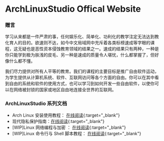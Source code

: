 # ArchLinuxStudio Offical Website

### 赠言

学习从来都是一件严肃的事，任何娱乐化、简单化、功利化的教学注定无法达到教化育人的目的。欲速则不达，如今中文局域网中充斥着各类标榜速成等字眼的课程，这无疑也是恶性资本侵蚀教育领域的结果之一。速成的结果只有两种，一种是你只能学到极为肤浅的皮毛、另一种是速成的质量令人堪忧，什么都掌握了，但好像什么都不懂。

我们尽力提供对所有人平等的教育。我们的课程的主要目标是推广自由软件运动，为学生提供从计算机系统、软件、互联网访问等各个方面的自由。你可以在其中看到自由的系统和软件的使用方式，也可以学习到如何开发一些自由软件，以使你可以在网络被封锁的国家或地区自由地连接全世界的互联网。

### ArchLinuxStudio 系列文档

- Arch Linux 安装使用教程： [在线阅读](https://archlinuxstudio.github.io/ArchLinuxTutorial/#/){:target="\_blank"}
- 现代隐私保护指南：[在线阅读](https://github.com/ArchLinuxStudio/ModernSecurityProtectionGuide){:target="\_blank"}
- [WIP]Linux 网络编程与加密 ： [在线阅读](https://archlinuxstudio.github.io/LinuxNetworkProgrammingAndEncryption/#/){:target="\_blank"}
- [WIP]Linux 命令行与 Shell 脚本教程： [在线阅读](https://archlinuxstudio.github.io/ShellTutorial/#/){:target="\_blank"}

